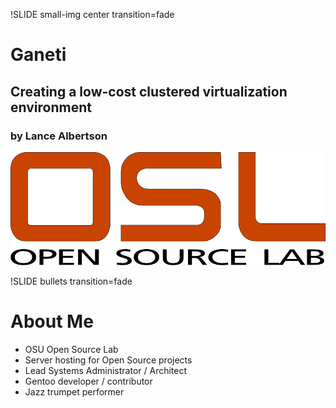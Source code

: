 !SLIDE small-img center transition=fade

# Ganeti #
## Creating a low-cost clustered virtualization environment ##
### by Lance Albertson ###

![osllogo](osllogo.png)

!SLIDE bullets transition=fade

# About Me #

* OSU Open Source Lab
* Server hosting for Open Source projects
* Lead Systems Administrator / Architect
* Gentoo developer / contributor
* Jazz trumpet performer 
